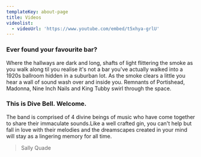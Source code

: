 ```yaml
---
templateKey: about-page
title: Videos
videolist:
  - videoUrl: 'https://www.youtube.com/embed/t5xhya-grlU'
---
```

### Ever found your favourite bar? 

Where the hallways are dark and long, shafts of light flittering the smoke as you walk along til you realise it's not a bar you've actually walked into a 1920s ballroom hidden in a suburban lot.
As the smoke clears a little you hear a wall of sound wash over and inside you. Remnants of Portishead, Madonna, Nine Inch Nails and King Tubby swirl through the space.

### This is Dive Bell. Welcome.

The band is comprised of 4 divine beings of music who have come together to share their immaculate sounds.Like a well crafted gin, you can't help but fall in love with their melodies and the dreamscapes created in your mind will stay as a lingering memory for all time.

> Sally Quade
